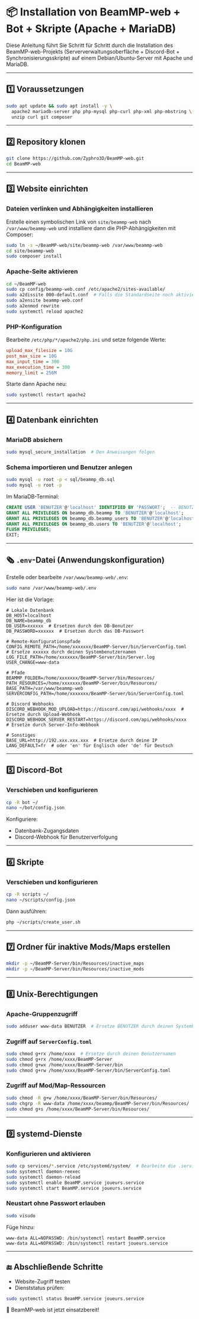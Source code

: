 # 📦 Installation von BeamMP-web + Bot + Skripte (Apache + MariaDB)

Diese Anleitung führt Sie Schritt für Schritt durch die Installation des BeamMP-web-Projekts (Serververwaltungsoberfläche + Discord-Bot + Synchronisierungsskripte) auf einem Debian/Ubuntu-Server mit Apache und MariaDB.

---


## 1️⃣ Voraussetzungen

```bash
sudo apt update && sudo apt install -y \
  apache2 mariadb-server php php-mysql php-curl php-xml php-mbstring \
  unzip curl git composer
```

---

## 2️⃣ Repository klonen

```bash
git clone https://github.com/Zyphro3D/BeamMP-web.git
cd BeamMP-web
```

---

## 3️⃣ Website einrichten

### Dateien verlinken und Abhängigkeiten installieren

Erstelle einen symbolischen Link von `site/beammp-web` nach `/var/www/beammp-web` und installiere dann die PHP-Abhängigkeiten mit Composer:

```bash
sudo ln -s ~/BeamMP-web/site/beammp-web /var/www/beammp-web
cd site/beammp-web
sudo composer install
```

### Apache-Seite aktivieren

```bash
cd ~/BeamMP-web
sudo cp config/beammp-web.conf /etc/apache2/sites-available/
sudo a2dissite 000-default.conf  # Falls die Standardseite noch aktiviert ist
sudo a2ensite beammp-web.conf
sudo a2enmod rewrite
sudo systemctl reload apache2
```

### PHP-Konfiguration

Bearbeite `/etc/php/*/apache2/php.ini` und setze folgende Werte:

```ini
upload_max_filesize = 10G
post_max_size = 10G
max_input_time = 300
max_execution_time = 300
memory_limit = 256M
```

Starte dann Apache neu:

```bash
sudo systemctl restart apache2
```

---

## 4️⃣ Datenbank einrichten

### MariaDB absichern

```bash
sudo mysql_secure_installation  # Den Anweisungen folgen
```

### Schema importieren und Benutzer anlegen

```bash
sudo mysql -u root -p < sql/beammp_db.sql
sudo mysql -u root -p
```

Im MariaDB-Terminal:

```sql
CREATE USER 'BENUTZER'@'localhost' IDENTIFIED BY 'PASSWORT';  -- BENUTZER und PASSWORT ersetzen
GRANT ALL PRIVILEGES ON beammp_db.beammp TO 'BENUTZER'@'localhost';
GRANT ALL PRIVILEGES ON beammp_db.beammp_users TO 'BENUTZER'@'localhost';
GRANT ALL PRIVILEGES ON beammp_db.users TO 'BENUTZER'@'localhost';
FLUSH PRIVILEGES;
EXIT;
```

---

## 🗞️ `.env`-Datei (Anwendungskonfiguration)

Erstelle oder bearbeite `/var/www/beammp-web/.env`:

```bash
sudo nano /var/www/beammp-web/.env
```

Hier ist die Vorlage:

```dotenv
# Lokale Datenbank
DB_HOST=localhost
DB_NAME=beammp_db
DB_USER=xxxxxx  # Ersetzen durch den DB-Benutzer
DB_PASSWORD=xxxxxx  # Ersetzen durch das DB-Passwort

# Remote-Konfigurationspfade
CONFIG_REMOTE_PATH=/home/xxxxxxx/BeamMP-Server/bin/ServerConfig.toml  # Ersetze xxxxxx durch deinen Systembenutzernamen
LOG_FILE_PATH=/home/xxxxxxx/BeamMP-Server/bin/Server.log
USER_CHANGE=www-data

# Pfade
BEAMMP_FOLDER=/home/xxxxxxx/BeamMP-Server/bin/Resources/
PATH_RESOURCES=/home/xxxxxxx/BeamMP-Server/bin/Resources/
BASE_PATH=/var/www/beammp-web
SERVERCONFIG_PATH=/home/xxxxxxx/BeamMP-Server/bin/ServerConfig.toml

# Discord Webhooks
DISCORD_WEBHOOK_MOD_UPLOAD=https://discord.com/api/webhooks/xxxx  # Ersetze durch Upload-Webhook
DISCORD_WEBHOOK_SERVER_RESTART=https://discord.com/api/webhooks/xxxx  # Ersetze durch Server-Info-Webhook

# Sonstiges
BASE_URL=http://192.xxx.xxx.xxx  # Ersetze durch deine IP
LANG_DEFAULT=fr  # oder 'en' für Englisch oder 'de' für Deutsch
```

---

## 5️⃣ Discord-Bot

### Verschieben und konfigurieren

```bash
cp -R bot ~/ 
nano ~/bot/config.json
```

Konfiguriere:

* Datenbank-Zugangsdaten
* Discord-Webhook für Benutzerverfolgung

---

## 6️⃣ Skripte

### Verschieben und konfigurieren

```bash
cp -R scripts ~/ 
nano ~/scripts/config.json
```

Dann ausführen:

```bash
php ~/scripts/create_user.sh
```

---

## 7️⃣ Ordner für inaktive Mods/Maps erstellen

```bash
mkdir -p ~/BeamMP-Server/bin/Resources/inactive_maps
mkdir -p ~/BeamMP-Server/bin/Resources/inactive_mods
```

---

## 8️⃣ Unix-Berechtigungen

### Apache-Gruppenzugriff

```bash
sudo adduser www-data BENUTZER  # Ersetze BENUTZER durch deinen Systembenutzernamen
```

### Zugriff auf `ServerConfig.toml`

```bash
sudo chmod g+rx /home/xxxx  # Ersetze durch deinen Benutzernamen
sudo chmod g+rx /home/xxxx/BeamMP-Server
sudo chmod g+wx /home/xxxx/BeamMP-Server/bin
sudo chmod g+rw /home/xxxx/BeamMP-Server/bin/ServerConfig.toml
```

### Zugriff auf Mod/Map-Ressourcen

```bash
sudo chmod -R g+w /home/xxxx/BeamMP-Server/bin/Resources/
sudo chgrp -R www-data /home/xxxx/beammp/BeamMP-Server/bin/Resources/
sudo chmod g+s /home/xxxx/BeamMP-Server/bin/Resources/
```

---

## 9️⃣ systemd-Dienste

### Konfigurieren und aktivieren

```bash
sudo cp services/*.service /etc/systemd/system/  # Bearbeite die .service-Dateien für deinen Benutzernamen
sudo systemctl daemon-reexec
sudo systemctl daemon-reload
sudo systemctl enable BeamMP.service joueurs.service
sudo systemctl start BeamMP.service joueurs.service
```

### Neustart ohne Passwort erlauben

```bash
sudo visudo
```

Füge hinzu:

```
www-data ALL=NOPASSWD: /bin/systemctl restart BeamMP.service
www-data ALL=NOPASSWD: /bin/systemctl restart joueurs.service
```

---

## 🔚 Abschließende Schritte

* Website-Zugriff testen
* Dienststatus prüfen:

```bash
sudo systemctl status BeamMP.service joueurs.service
```

🎉 BeamMP-web ist jetzt einsatzbereit!
